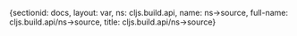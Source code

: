 {sectionid: docs, layout: var, ns: cljs.build.api, name: ns->source, full-name: cljs.build.api/ns->source,
  title: cljs.build.api/ns->source}

